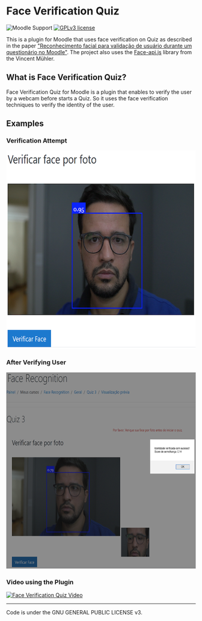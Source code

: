 # Face Verification Quiz
![Moodle Support](https://img.shields.io/badge/Moodle-%3E%3D%203.0-blue)
[![GPLv3 license](https://img.shields.io/badge/License-GPLv3-blue.svg)](http://perso.crans.org/besson/LICENSE.html)

This is a plugin for Moodle that uses face verification on Quiz as described in the paper
["Reconhecimento facial para validação de usuário durante um questionário no Moodle"](https://sol.sbc.org.br/index.php/wcbie/article/view/13036/12889). 
The project also uses the [Face-api.js](https://justadudewhohacks.github.io/face-api.js/docs/index.html) library from the Vincent Mühler.

## What is Face Verification Quiz?
Face Verification Quiz for Moodle is a plugin that enables to verify the user by a webcam before starts a Quiz. So it uses the face verification techniques to verify the identity of the user.

## Examples
### Verification Attempt
<img src="https://raw.githubusercontent.com/danielgoncalvesti/faceverificationquiz/main/docs/faceverification-attempt.png" width="632" height="528">

### After Verifying User
<img src="https://raw.githubusercontent.com/danielgoncalvesti/faceverificationquiz/main/docs/faceverification-result.png" width="652" height="522">

### Video using the Plugin
[![Face Verification Quiz Video](https://i.ytimg.com/vi/BL-Uscgc4tc/hqdefault.jpg)](https://www.youtube.com/watch?v=BL-Uscgc4tc "Everything Is AWESOME")
<!-- ## Quick Links
## Installation
## Documentation
## License -->
-------



Code is under the GNU GENERAL PUBLIC LICENSE v3.
